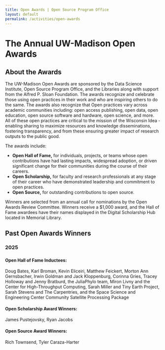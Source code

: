 ```yaml
---
title: Open Awards | Open Source Program Office
layout: default
permalink: /activities/open-awards
---
```


<h1 class="page-title uw-mini-bar">The Annual UW-Madison Open Awards</h1>

<h2>About the Awards</h2>

<p> The UW-Madison Open Awards are sponsored by the Data Science Institute, Open Source Program Office, and the Libraries along with support from the Alfred P. Sloan Foundation. The awards recognize and celebrate those using open practices in their work and who are inspiring others to do the same. The awards also recognize that Open practices vary across academic communities including: open access publishing, open data, open education, open source software and hardware, open science, and more. All of these open practices are critical to the mission of the Wisconsin Idea - enabling sharing to maximize resources and knowledge disseminations, fostering transparency, and from these ensuring greater impact of research outputs to the public good.</p>

<p>The awards include:</p>
<ul>
	<li><b>Open Hall of Fame,</b> for individuals, projects, or teams whose open contributions have had lasting impacts, widespread adoption, or driven significant change for their communities during the course of their careers.</li>
	<li><b>Open Scholarship,</b> for faculty and research professionals at any stage of their career who have demonstrated leadership and commitment to open practices.</li>
	<li><b>Open Source,</b> for outstanding contributions to open source.</li>
</ul>		


<p>Winners are selected from an annual call for nominations by the Open Awards Review Committee. Winners receive a $1,000 award, and the Hall of Fame awardees have their names displayed in the Digital Scholarship Hub located in Memorial Library.</p>

<h2>Past Open Awards Winners</h2>

<h3>2025<h3>

<h4>Open Hall of Fame Inductees:</h4>

<p>Doug Bates, Karl Broman, Kevin Eliceiri, Matthew Feickert, Morton Ann Gernsbacher, Irwin Goldman and Jack Kloppenburg, Corinna Gries, Tracey Holloway and Jenny Bratburd, the JuliaPhylo team, Miron Livny and the Center for High-Throughput Computing, Sarah Miller and Tiny Earth Project, Sarah Stevens and The Carpentries, and the Space Science and Engineering Center Community Satellite Processing Package

<h4>Open Scholarship Award Winners:</h4>

<p>James Pustejovsky, Ryan Jacobs</p>

<h4>Open Source Award Winners:</h4>

<p>Rich Townsend, Tyler Caraza-Harter</p>


  


